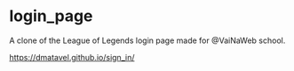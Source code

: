 # login_page
A clone of the League of Legends login page made for @VaiNaWeb school.

https://dmatavel.github.io/sign_in/
